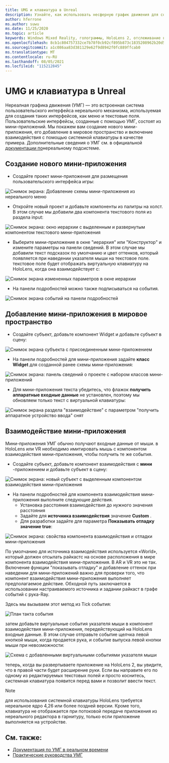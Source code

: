 ```yaml
---
title: UMG и клавиатура в Unreal
description: Узнайте, как использовать несферную график движения для создания системы пользовательского интерфейса из мини-приложений.
author: hferrone
ms.author: suwu
ms.date: 11/25/2020
ms.topic: article
keywords: Windows Mixed Reality, голограммы, HoloLens 2, отслеживание глаз, ввод с экрана, подключенный головной дисплей, нереалный механизм, гарнитура смешанной реальности, гарнитура Windows Mixed reality, головной офис виртуальной реальности, мини-приложения, пользовательский интерфейс, умг, нереалная графика, нереалная подсистема, UE, UE4
ms.openlocfilehash: 8cb1c804757332ce7b78f0cb92cf895b873c1835208962b20d5bbbfae4684785
ms.sourcegitcommit: a1c086aa83d381129e62f9d8942f0fc889ffcab0
ms.translationtype: MT
ms.contentlocale: ru-RU
ms.lasthandoff: 08/05/2021
ms.locfileid: "115212845"
---
```

# <a name="umg-and-keyboard-in-unreal"></a>UMG и клавиатура в Unreal

Нереалная графика движения (УМГ) — это встроенная система пользовательского интерфейса нереального механизма, используемая для создания таких интерфейсов, как меню и текстовые поля. Пользовательские интерфейсы, созданные с помощью УМГ, состоят из мини-приложений. Мы покажем вам создание нового мини-приложения, его добавление в мировое пространство и включение взаимодействия с помощью системной клавиатуры в качестве примера. Дополнительные сведения о УМГ см. в официальной [документации по](https://docs.unrealengine.com/en-US/Engine/UMG/index.html)нереальному подсистеме. 

## <a name="create-a-new-widget"></a>Создание нового мини-приложения

- Создайте проект мини-приложения для размещения пользовательского интерфейса игры:

![Снимок экрана: Добавление схемы мини-приложения из нереального меню](images/unreal-umg-img-01.png)

- Откройте новый проект и добавьте компоненты из палитры на холст.  В этом случае мы добавили два компонента текстового поля из раздела input:

![Снимок экрана: окно иерархии с выделенным и развернутым компонентом текстового мини-приложения](images/unreal-umg-img-02.png)

- Выберите мини-приложение в окне "иерархия" или "Конструктор" и измените параметры на панели сведений.  В этом случае мы добавили текст подсказок по умолчанию и цвет оттенков, который появляется при наведении указателя мыши на текстовое поле.  текстовое поле будет отображать виртуальную клавиатуру на HoloLens, когда она взаимодействует с:

![Снимок экрана измененных параметров в окне иерархии](images/unreal-umg-img-03.png)

- На панели подробностей можно также подписываться на события.

![Снимок экрана событий на панели подробностей](images/unreal-umg-img-04.png)

## <a name="add-a-widget-to-world-space"></a>Добавление мини-приложения в мировое пространство

- Создайте субъект, добавьте компонент Widget и добавьте субъект в сцену:

![Снимок экрана субъекта с присоединенным мини-приложением](images/unreal-umg-img-05.png)

- На панели подробностей для мини-приложения задайте **класс Widget** для созданной ранее схемы мини-приложения:

![Снимок экрана: панель сведений о проекте с набором классов мини-приложений](images/unreal-umg-img-06.png)

- Для мини-приложения текста убедитесь, что флажок **получить аппаратные входные данные** не установлен, поэтому мы обновляем только текст с виртуальной клавиатуры:

![Снимок экрана раздела "взаимодействие" с параметром "получить аппаратное устройство ввода" снят](images/unreal-umg-img-07.png)

## <a name="widget-interaction"></a>Взаимодействие мини-приложения

Мини-приложения УМГ обычно получают входные данные от мыши.  в HoloLens или VR необходимо имитировать мышь с компонентом взаимодействия мини-приложения, чтобы получить те же события.

- Создайте субъект, добавьте компонент взаимодействия с **мини** -приложением и добавьте субъект в сцену:

![Снимок экрана: новый субъект с выделенным компонентом взаимодействия мини-приложения](images/unreal-umg-img-08.png)

- На панели подробностей для компонента взаимодействия мини-приложения выполните следующие действия.
    - Установка расстояния взаимодействия до нужного значения расстояния
    - Задайте для **источника взаимодействия** значение **Custom** .
    - Для разработки задайте для параметра **Показывать отладку** **значение true**:

![Снимок экрана: свойства компонента взаимодействия и отладки мини-приложения](images/unreal-umg-img-09.png)

По умолчанию для источника взаимодействия используется «World», который должен отсылать райкастс на основе расположения в мире компонента взаимодействия мини-приложения. В AR и VR это не так.  Включение функции "показывать отладку" и добавление оттенок при наведении для мини-приложений важно для проверки того, что компонент взаимодействия мини-приложения выполняет предполагаемое действие.  Обходной путь заключается в использовании настраиваемого источника и задании райкаст в графе событий с рука-Ray.  

Здесь мы вызываем этот метод из Tick события:

![План такта события](images/unreal-umg-img-10.png)

затем добавьте виртуальные события указателя мыши в компонент взаимодействия мини-приложения, передействующий на HoloLens входные данные.  В этом случае отправьте событие щелчка левой кнопкой мыши, когда продается рука, и событие выпуска левой кнопки мыши при невозможности:

![Схема с добавленными виртуальными событиями указателя мыши](images/unreal-umg-img-13.png)

теперь, когда вы развертываете приложение на HoloLens 2, вы увидите, что в правой части будет расширение руки. Если вы направите его по одному из редактируемых текстовых полей и просто коснитесь, системная клавиатура появится перед вами и позволит ввести текст. 
 
> [!NOTE]
> для использования системной клавиатуры HoloLens требуется нереальное ядро 4,26 или более поздней версии. Кроме того, клавиатура не отображается при потоковой передаче приложения из нереального редактора в гарнитуру, только если приложение выполняется на устройстве.

## <a name="see-also"></a>См. также:
* [Документация по УМГ в реальном времени](https://docs.unrealengine.com/Engine/UMG/index.html)
* [Практические руководства УМГ](https://docs.unrealengine.com/Programming/Tutorials/UMG/index.html)
